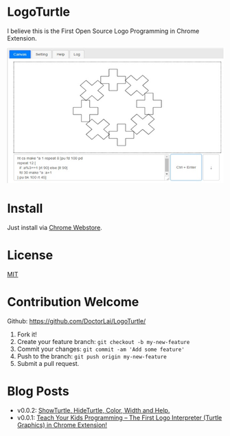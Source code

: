 # LogoTurtle
I believe this is the First Open Source Logo Programming in Chrome Extension.

![](https://github.com/DoctorLai/LogoTurtle/blob/master/images/if-else.jpg?raw=true)

# Install
Just install via [Chrome Webstore](https://chrome.google.com/webstore/detail/logo-turtle/dcoeaobaokbccdcnadncifmconllpihp).

# License
[MIT](https://github.com/DoctorLai/LogoTurtle/blob/master/LICENSE)

# Contribution Welcome
Github: https://github.com/DoctorLai/LogoTurtle/
1. Fork it!
2. Create your feature branch: `git checkout -b my-new-feature`
3. Commit your changes: `git commit -am 'Add some feature'`
4. Push to the branch: `git push origin my-new-feature`
5. Submit a pull request.

# Blog Posts
- v0.0.2: [ShowTurtle, HideTurtle, Color, Width and Help.](https://helloacm.com/logoturtle-v0-0-2-showturtle-hideturtle-color-width-and-help/)
- v0.0.1: [Teach Your Kids Programming – The First Logo Interpreter (Turtle Graphics) in Chrome Extension!](https://helloacm.com/teach-your-kids-programming-the-first-logo-interpreter-turtle-graphics-in-chrome-extension/)
